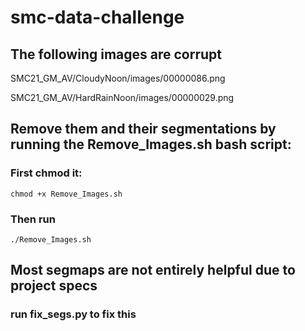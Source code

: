 # smc-data-challenge

## The following images are corrupt

SMC21_GM_AV/CloudyNoon/images/00000086.png

SMC21_GM_AV/HardRainNoon/images/00000029.png

## Remove them and their segmentations by running the Remove_Images.sh bash script:

### First chmod it:

`chmod +x Remove_Images.sh`

### Then run 

`./Remove_Images.sh`


## Most segmaps are not entirely helpful due to project specs

### run fix_segs.py to fix this